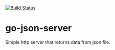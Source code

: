 [![Build Status](https://travis-ci.org/reireias/go-json-server.svg?branch=master)](https://travis-ci.org/reireias/go-json-server)

# go-json-server
Simple http server that returns data from json file.
